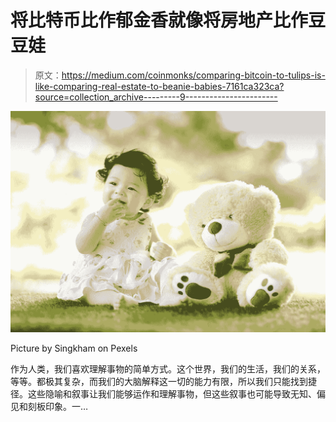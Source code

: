 # 将比特币比作郁金香就像将房地产比作豆豆娃

> 原文：<https://medium.com/coinmonks/comparing-bitcoin-to-tulips-is-like-comparing-real-estate-to-beanie-babies-7161ca323ca?source=collection_archive---------9----------------------->

![](img/aa96fabd6a7048e87bcd048b83221789.png)

Picture by Singkham on Pexels

作为人类，我们喜欢理解事物的简单方式。这个世界，我们的生活，我们的关系，等等。都极其复杂，而我们的大脑解释这一切的能力有限，所以我们只能找到捷径。这些隐喻和叙事让我们能够运作和理解事物，但这些叙事也可能导致无知、偏见和刻板印象。一…